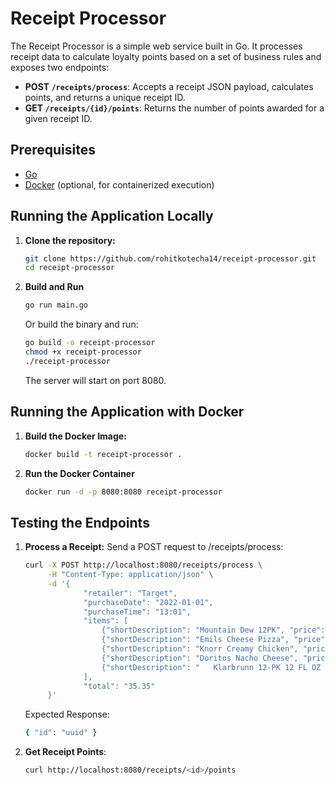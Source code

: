 # Receipt Processor

The Receipt Processor is a simple web service built in Go. It processes receipt data to calculate loyalty points based on a set of business rules and exposes two endpoints:

- **POST `/receipts/process`**: Accepts a receipt JSON payload, calculates points, and returns a unique receipt ID.
- **GET `/receipts/{id}/points`**: Returns the number of points awarded for a given receipt ID.

## Prerequisites

- [Go](https://golang.org/dl/)
- [Docker](https://www.docker.com/get-started) (optional, for containerized execution)

## Running the Application Locally

1. **Clone the repository:**

   ```bash
   git clone https://github.com/rohitkotecha14/receipt-processor.git
   cd receipt-processor
   ```
2. **Build and Run**
   ```bash
   go run main.go
   ```
   Or build the binary and run:
   ```bash
   go build -o receipt-processor
   chmod +x receipt-processor
   ./receipt-processor
   ```
   The server will start on port 8080.

## Running the Application with Docker

1. **Build the Docker Image:**

   ```bash
   docker build -t receipt-processor .
   ```
2. **Run the Docker Container**
   ```bash
   docker run -d -p 8080:8080 receipt-processor
   ```

## Testing the Endpoints
1. **Process a Receipt:**
   Send a POST request to /receipts/process:
   ```bash
   curl -X POST http://localhost:8080/receipts/process \
        -H "Content-Type: application/json" \
        -d '{
                "retailer": "Target",
                "purchaseDate": "2022-01-01",
                "purchaseTime": "13:01",
                "items": [
                    {"shortDescription": "Mountain Dew 12PK", "price": "6.49"},
                    {"shortDescription": "Emils Cheese Pizza", "price": "12.25"},
                    {"shortDescription": "Knorr Creamy Chicken", "price": "1.26"},
                    {"shortDescription": "Doritos Nacho Cheese", "price": "3.35"},
                    {"shortDescription": "   Klarbrunn 12-PK 12 FL OZ  ", "price": "12.00"}
                ],
                "total": "35.35"
        }'
   ```
   Expected Response:
   ```bash
   { "id": "uuid" }
   ```
   
2. **Get Receipt Points**:
   ```bash
   curl http://localhost:8080/receipts/<id>/points
   ```